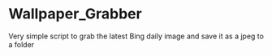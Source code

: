 # Wallpaper_Grabber
Very simple script to grab the latest Bing daily image and save it as a jpeg to a folder
